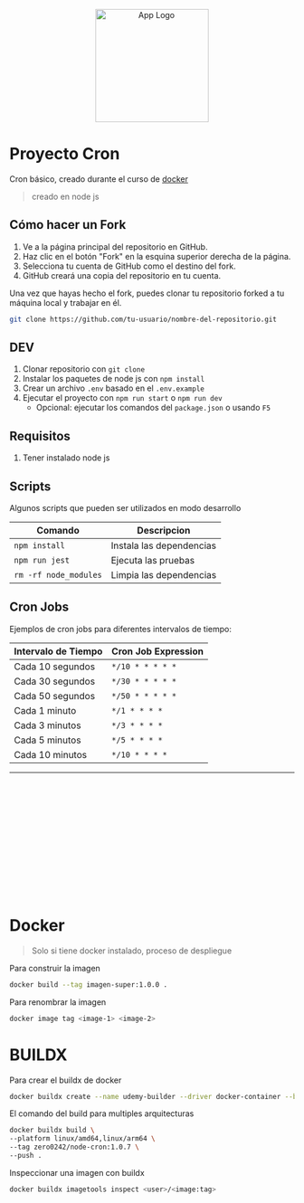 <p align="center">
  <a href="https://github.com/" target="blank">
  <img src="https://cdn-icons-png.flaticon.com/512/25/25231.png" width="200" alt="App Logo" /></a>
</p>

# Proyecto Cron

Cron básico, creado durante el curso de [docker](https://www.udemy.com/share/107Ple3@bdv7jBU2dSlE6vZw8aLAd8Eq0N7Xt_pSOL83lFBOB34jOuRb_K8f1XJgFnBywx8J8g==/)

> creado en node js

## Cómo hacer un Fork

1. Ve a la página principal del repositorio en GitHub.
2. Haz clic en el botón "Fork" en la esquina superior derecha de la página.
3. Selecciona tu cuenta de GitHub como el destino del fork.
4. GitHub creará una copia del repositorio en tu cuenta.

Una vez que hayas hecho el fork, puedes clonar tu repositorio forked a tu máquina local y trabajar en él.

```bash
git clone https://github.com/tu-usuario/nombre-del-repositorio.git
```

## DEV

1. Clonar repositorio con `git clone`
2. Instalar los paquetes de node js con `npm install`
3. Crear un archivo `.env` basado en el `.env.example`
4. Ejecutar el proyecto con `npm run start` o `npm run dev`
   - Opcional: ejecutar los comandos del `package.json` o usando `F5`

## Requisitos

1. Tener instalado node js

## Scripts

Algunos scripts que pueden ser utilizados en modo desarrollo

| Comando               | Descripcion              |
| --------------------- | ------------------------ |
| `npm install`         | Instala las dependencias |
| `npm run jest`        | Ejecuta las pruebas      |
| `rm -rf node_modules` | Limpia las dependencias  |

## Cron Jobs

Ejemplos de cron jobs para diferentes intervalos de tiempo:

| Intervalo de Tiempo | Cron Job Expression |
| ------------------- | ------------------- |
| Cada 10 segundos    | `*/10 * * * * *`    |
| Cada 30 segundos    | `*/30 * * * * *`    |
| Cada 50 segundos    | `*/50 * * * * *`    |
| Cada 1 minuto       | `*/1 * * * *`       |
| Cada 3 minutos      | `*/3 * * * *`       |
| Cada 5 minutos      | `*/5 * * * *`       |
| Cada 10 minutos     | `*/10 * * * *`      |

---

<div style="height: 200px;"></div>

# Docker

> Solo si tiene docker instalado, proceso de despliegue

Para construir la imagen

```bash
docker build --tag imagen-super:1.0.0 .
```

Para renombrar la imagen

```bash
docker image tag <image-1> <image-2>
```

# BUILDX

Para crear el buildx de docker

```bash
docker buildx create --name udemy-builder --driver docker-container --bootstrap
```

El comando del build para multiples arquitecturas

```bash
docker buildx build \
--platform linux/amd64,linux/arm64 \
--tag zero0242/node-cron:1.0.7 \
--push .
```

Inspeccionar una imagen con buildx

```bash
docker buildx imagetools inspect <user>/<image:tag>
```
